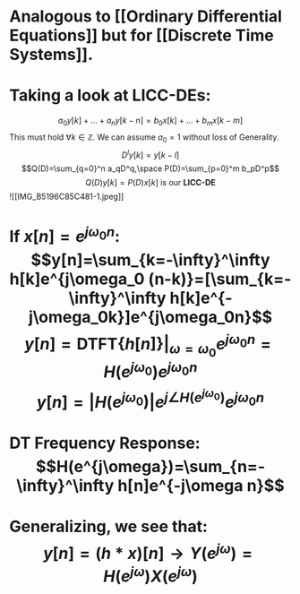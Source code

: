 # Analogous to [[Ordinary Differential Equations]] but for [[Discrete Time Systems]].

# Taking a look at LICC-DEs:
$$a_0y[k]+\dots+a_ny[k-n]=b_0x[k]+\dots+b_mx[k-m]$$
This must hold $\forall k\in\mathbb{Z}$. We can assume $a_0=1$ without loss of Generality.
$$D^ly[k]=y[k-l]$$$$Q(D)=\sum_{q=0}^n a_qD^q,\space P(D)=\sum_{p=0}^m b_pD^p$$$$Q(D)y[k]=P(D)x[k]\text{ is our }\textbf{LICC-DE}$$
![[IMG_B5196C85C481-1.jpeg]]

# If $x[n]=e^{j\omega_0n}$:$$y[n]=\sum_{k=-\infty}^\infty h[k]e^{j\omega_0 (n-k)}=[\sum_{k=-\infty}^\infty h[k]e^{-j\omega_0k}]e^{j\omega_0n}$$$$y[n]=\text{DTFT}\{h[n]\}|_{\omega=\omega_0}e^{j\omega_0n}=H(e^{j\omega_0})e^{j\omega_0n}$$$$y[n]=|H(e^{j\omega_0})|e^{j\angle H(e^{j\omega_0})}e^{j\omega_0n}$$
# DT Frequency Response:$$H(e^{j\omega})=\sum_{n=-\infty}^\infty h[n]e^{-j\omega n}$$
# Generalizing, we see that:$$y[n]=(h*x)[n]\to Y(e^{j\omega})=H(e^{j\omega})X(e^{j\omega})$$
